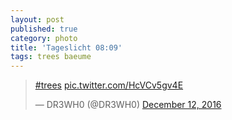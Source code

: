 ```yaml
---
layout: post
published: true
category: photo
title: 'Tageslicht 08:09'
tags: trees baeume
---
```

<blockquote class="twitter-tweet"><p lang="und" dir="ltr"><a href="https://twitter.com/hashtag/trees?src=hash">#trees</a> <a href="https://t.co/HcVCv5gv4E">pic.twitter.com/HcVCv5gv4E</a></p>&mdash; DR3WH0 (@DR3WH0) <a href="https://twitter.com/DR3WH0/status/808312843690983424">December 12, 2016</a></blockquote>
<script async src="//platform.twitter.com/widgets.js" charset="utf-8"></script>
